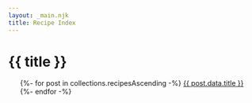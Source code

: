 ```yaml
---
layout: _main.njk
title: Recipe Index
---
```


<!-- markdownlint-disable MD025 -->
# {{ title }}
<!-- markdownlint-disable MD025 -->

<div class="col-3">
  <ul>
    {%- for post in collections.recipesAscending -%}
      <li{% if page.url == post.url %} aria-current="page"{% endif %}><a href="{{ post.url }}">{{ post.data.title }}</a></li>
    {%- endfor -%}
  </ul>
</div>
